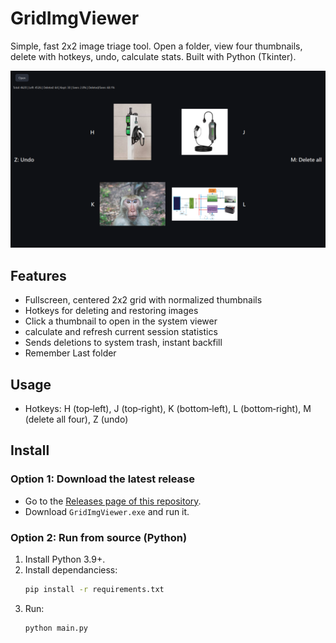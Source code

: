 # GridImgViewer

Simple, fast 2x2 image triage tool.
Open a folder, view four thumbnails, delete with hotkeys, undo, calculate stats. Built with Python (Tkinter).

![Screenshot](screenshot.png)

## Features
- Fullscreen, centered 2x2 grid with normalized thumbnails
- Hotkeys for deleting and restoring images
- Click a thumbnail to open in the system viewer
- calculate and refresh current session statistics
- Sends deletions to system trash, instant backfill
- Remember Last folder

## Usage

- Hotkeys: H (top‑left), J (top‑right), K (bottom‑left), L (bottom‑right), M (delete all four), Z (undo)

## Install

### Option 1: Download the latest release
- Go to the [Releases page of this repository](https://github.com/Koussay-Akchi/gridImgViewer/releases).
- Download `GridImgViewer.exe` and run it.

### Option 2: Run from source (Python)
1. Install Python 3.9+.
2. Install dependanciess:
   ```bash
   pip install -r requirements.txt
   ```
3. Run:
   ```bash
   python main.py
   ```
